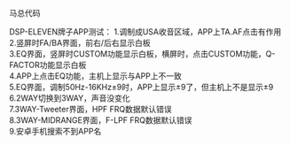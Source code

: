 马总代码


DSP-ELEVEN牌子APP测试：
1.调制成USA收音区域，APP上TA.AF点击有作用     
2.竖屏时FA/BA界面，前右/后右显示白板     
3.EQ界面，竖屏时CUSTOM功能显示白板，横屏时，点击CUSTOM功能，Q-FACTOR功能显示白板     
4.APP上点击EQ功能，主机上显示与APP上不一致     
5.EQ界面，调制50Hz-16KHz±9时，APP上显示±9了，但主机上不是显示±9     
6.2WAY切换到3WAY，声音没变化   
7.3WAY-Tweeter界面，HPF FRQ数据默认错误    
8.3WAY-MIDRANGE界面，F-LPF FRQ数据默认错误    
9.安卓手机搜索不到APP名